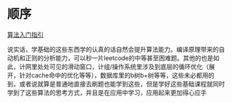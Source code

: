 # 顺序

[算法入门指引](https://docs.qq.com/mind/DU01SVGpab2tWdlNj?ADUIN=1063615427&ADSESSION=1652254327&ADTAG=CLIENT.QQ.5785_.0&ADPUBNO=27117)

说实话，学基础的这些东西学的认真的话自然会提升算法能力。编译原理带来的自动机和正则的分析能力，可以秒一片leetcode的中等甚至困难题。其他的也是如此，计网里处处可见的滑动窗口，计组/操作系统里涉及到底层的循环优化（展开，针对cache命中的优化等等），数据库里的b树b+树等等，这些未必都用的到，或者说就算是普通地直接去刷题也能学到这些，但是学好这些基础课程就同时学到了这些算法的思考方式，并且是在应用中学习，应用起来更加得心应手